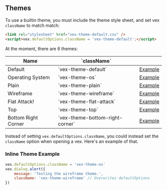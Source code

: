 ## Themes

To use a builtin theme, you must include the theme style sheet, and set vex `className` to match match:

```html
<link rel="stylesheet" href="vex-theme-default.css" />
<script>vex.defaultOptions.className = 'vex-theme-default';</script>
```

At the moment, there are 6 themes:

<table class="hs-table">
<tr>
<th>Name</th>
<th>`className`</th>
<th></th>
</tr>
<tbody>
<tr><td>Default</td><td>`vex-theme-default`</td><td><a href data-theme="vex-theme-default">Example</td></tr>
<tr><td>Operating System</td><td>`vex-theme-os`</td><td><a href data-theme="vex-theme-os">Example</td></tr>
<tr><td>Plain</td><td>`vex-theme-plain`</td><td><a href data-theme="vex-theme-plain">Example</td></tr>
<tr><td>Wireframe</td><td>`vex-theme-wireframe`</td><td><a href data-theme="vex-theme-wireframe">Example</td></tr>
<tr><td>Flat Attack!</td><td>`vex-theme-flat-attack`</td><td><a href data-theme="vex-theme-flat-attack">Example</td></tr>
<tr><td>Top</td><td>`vex-theme-top`</td><td><a href data-theme="vex-theme-top">Example</td></tr>
<tr><td>Bottom Right Corner</td><td>`vex-theme-bottom-right-corner`</td><td><a href data-theme="vex-theme-bottom-right-corner">Example</td></tr>
</tbody>
</table>

Instead of setting `vex.defaultOptions.className`, you could instead set the `className` option when opening a vex. Here's an example of that.

### Inline Theme Example

```javascript
vex.defaultOptions.className = 'vex-theme-os'
vex.dialog.alert({
    message: 'Testing the wireframe theme.',
    className: 'vex-theme-wireframe' // Overwrites defaultOptions
})
```

<!-- Resources for the demos -->
<p style="-webkit-transform: translateZ(0)"></p>
<script src="/vex/dist/js/vex.combined.js"></script>
<link rel="stylesheet" href="/vex/dist/css/vex.css" />
<link rel="stylesheet" href="/vex/dist/css/vex-theme-default.css">
<link rel="stylesheet" href="/vex/dist/css/vex-theme-os.css">
<link rel="stylesheet" href="/vex/dist/css/vex-theme-plain.css">
<link rel="stylesheet" href="/vex/dist/css/vex-theme-wireframe.css">
<link rel="stylesheet" href="/vex/dist/css/vex-theme-flat-attack.css">
<link rel="stylesheet" href="/vex/dist/css/vex-theme-top.css">
<link rel="stylesheet" href="/vex/dist/css/vex-theme-bottom-right-corner.css">
<script>
    (function(){
        vex.defaultOptions.className = 'vex-theme-os';

        $('[data-theme]').each(function(){
            $(this).click(function(e){
                e.preventDefault();
                vex.dialog.alert({
                    message: 'Testing the <code>' + $(this).data('theme') + '</code> theme.',
                    className: $(this).data('theme')
                });
                return false;
            });
        });
    })();
</script>
